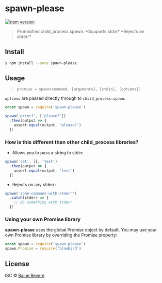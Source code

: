 # spawn-please
[![npm version](https://img.shields.io/npm/v/spawn-please.svg)](https://npmjs.org/package/spawn-please)

> Promisified child_process.spawn. \*Supports stdin* \*Rejects on stderr*

## Install

```sh
$ npm install --save spawn-please
```

## Usage

> `promise = spawn(command, [arguments], [stdin], [options])`

`options` are passed directly through to `child_process.spawn`.

```js
const spawn = require('spawn-please')

spawn('printf', ['please?'])
  .then(output => {
    assert.equal(output, 'please?')
  })
```

### How is this different than other child_process libraries?

- Allows you to pass a string to stdin:

```js
spawn('cat', [], 'test')
  .then(output => {
    assert.equal(output, 'test')
  })

```
- Rejects on any stderr:

```js
spawn('some-command-with-stderr')
  .catch(stderr => {
    // do something with stderr
  })
```

### Using your own Promise library

**spawn-please** uses the global Promise object by default. You may use your own Promise library by overriding the Promise property:

```js
const spawn = require('spawn-please')
spawn.Promise = require('bluebird')
```

## License

ISC © [Raine Revere](https://github.com/raineorshine)
